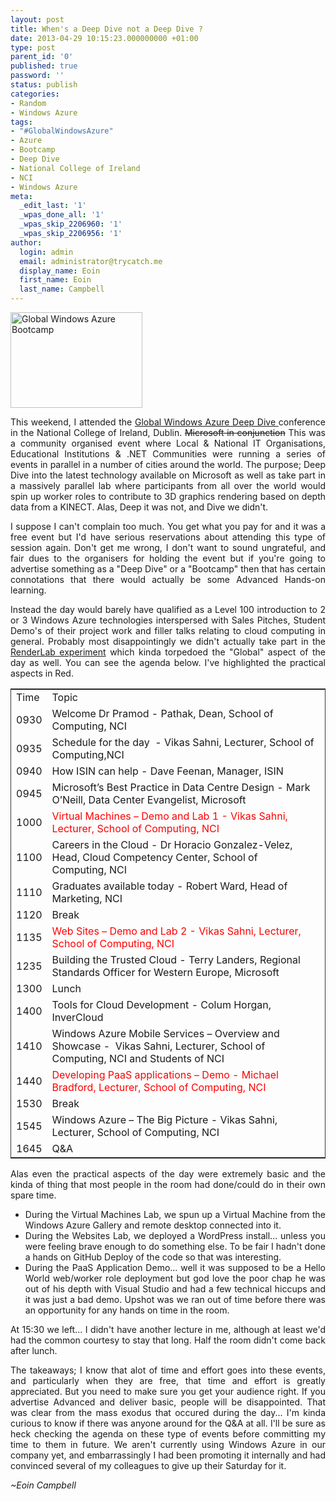 ```yaml
---
layout: post
title: When's a Deep Dive not a Deep Dive ?
date: 2013-04-29 10:15:23.000000000 +01:00
type: post
parent_id: '0'
published: true
password: ''
status: publish
categories:
- Random
- Windows Azure
tags:
- "#GlobalWindowsAzure"
- Azure
- Bootcamp
- Deep Dive
- National College of Ireland
- NCI
- Windows Azure
meta:
  _edit_last: '1'
  _wpas_done_all: '1'
  _wpas_skip_2206960: '1'
  _wpas_skip_2206956: '1'
author:
  login: admin
  email: administrator@trycatch.me
  display_name: Eoin
  first_name: Eoin
  last_name: Campbell
---
```

<p><img class=" wp-image-819 alignright" title="Global Windows Azure Bootcamp" alt="Global Windows Azure Bootcamp" src="{{ site.baseurl }}/assets/bootcamp_thumb.png" width="211" height="153" /></p>
<p style="text-align: justify;">This weekend, I attended the <a title="Global Windows Azure" href="http://globalwindowsazure.azurewebsites.net/" target="_blank">Global Windows Azure Deep Dive </a>conference in the National College of Ireland, Dublin. <del>Microsoft in conjunction</del> This was a community organised event where Local &amp; National IT Organisations, Educational Institutions &amp; .NET Communities were running a series of events in parallel in a number of cities around the world. The purpose; Deep Dive into the latest technology available on Microsoft as well as take part in a massively parallel lab where participants from all over the world would spin up worker roles to contribute to 3D graphics rendering based on depth data from a KINECT. Alas, Deep it was not, and Dive we didn't.</p>
<p style="text-align: justify;">I suppose I can't complain too much. You get what you pay for and it was a free event but I'd have serious reservations about attending this type of session again. Don't get me wrong, I don't want to sound ungrateful, and fair dues to the organisers for holding the event but if you're going to advertise something as a "Deep Dive" or a "Bootcamp" then that has certain connotations that there would actually be some Advanced Hands-on learning.</p>
<p style="text-align: justify;">Instead the day would barely have qualified as a Level 100 introduction to 2 or 3 Windows Azure technologies interspersed with Sales Pitches, Student Demo's of their project work and filler talks relating to cloud computing in general. Probably most disappointingly we didn't actually take part in the <a title="Render Lab Experiment" href="http://renderlab.azurewebsites.net/" target="_blank">RenderLab experiment</a> which kinda torpedoed the "Global" aspect of the day as well. You can see the agenda below. I've highlighted the practical aspects in Red.</p>
<table style="border-collapse: collapse; border: solid 1px #333333; width: 100%;">
<tbody>
<tr>
<td>Time</td>
<td>Topic</td>
</tr>
<tr>
<td>0930</td>
<td>Welcome Dr Pramod - Pathak, Dean, School of Computing, NCI</td>
</tr>
<tr>
<td>0935</td>
<td>Schedule for the day  - Vikas Sahni, Lecturer, School of Computing,NCI</td>
</tr>
<tr>
<td>0940</td>
<td>How ISIN can help - Dave Feenan, Manager, ISIN</td>
</tr>
<tr>
<td>0945</td>
<td>Microsoft’s Best Practice in Data Centre Design - Mark O’Neill, Data Center Evangelist, Microsoft</td>
</tr>
<tr>
<td>1000</td>
<td><span style="color: #ff0000;">Virtual Machines – Demo and Lab 1 - Vikas Sahni, Lecturer, School of Computing, NCI</span></td>
</tr>
<tr>
<td>1100</td>
<td>Careers in the Cloud - Dr Horacio Gonzalez-Velez, Head, Cloud Competency Center, School of Computing, NCI</td>
</tr>
<tr>
<td>1110</td>
<td>Graduates available today - Robert Ward, Head of Marketing, NCI</td>
</tr>
<tr>
<td>1120</td>
<td>Break</td>
</tr>
<tr>
<td>1135</td>
<td><span style="color: #ff0000;">Web Sites – Demo and Lab 2 - Vikas Sahni, Lecturer, School of Computing, NCI</span></td>
</tr>
<tr>
<td>1235</td>
<td>Building the Trusted Cloud - Terry Landers, Regional Standards Officer for Western Europe, Microsoft</td>
</tr>
<tr>
<td>1300</td>
<td>Lunch</td>
</tr>
<tr>
<td>1400</td>
<td>Tools for Cloud Development - Colum Horgan, InverCloud</td>
</tr>
<tr>
<td>1410</td>
<td>Windows Azure Mobile Services – Overview and Showcase -  Vikas Sahni, Lecturer, School of Computing, NCI and Students of NCI</td>
</tr>
<tr>
<td>1440</td>
<td><span style="color: #ff0000;">Developing PaaS applications – Demo - Michael Bradford, Lecturer, School of Computing, NCI</span></td>
</tr>
<tr>
<td>1530</td>
<td>Break</td>
</tr>
<tr>
<td>1545</td>
<td>Windows Azure – The Big Picture - Vikas Sahni, Lecturer, School of Computing, NCI</td>
</tr>
<tr>
<td>1645</td>
<td>Q&amp;A</td>
</tr>
</tbody>
</table>
<p style="text-align: justify;">Alas even the practical aspects of the day were extremely basic and the kinda of thing that most people in the room had done/could do in their own spare time.</p>
<ul style="text-align: justify;">
<li>During the Virtual Machines Lab, we spun up a Virtual Machine from the Windows Azure Gallery and remote desktop connected into it.</li>
<li>During the Websites Lab, we deployed a WordPress install... unless you were feeling brave enough to do something else. To be fair I hadn't done a hands on GitHub Deploy of the code so that was interesting.</li>
<li>During the PaaS Application Demo... well it was supposed to be a Hello World web/worker role deployment but god love the poor chap he was out of his depth with Visual Studio and had a few technical hiccups and it was just a bad demo. Upshot was we ran out of time before there was an opportunity for any hands on time in the room.</li>
</ul>
<p style="text-align: justify;">At 15:30 we left... I didn't have another lecture in me, although at least we'd had the common courtesy to stay that long. Half the room didn't come back after lunch.</p>
<p style="text-align: justify;">The takeaways; I know that alot of time and effort goes into these events, and particularly when they are free, that time and effort is greatly appreciated. But you need to make sure you get your audience right. If you advertise Advanced and deliver basic, people will be disappointed. That was clear from the mass exodus that occured during the day... I'm kinda curious to know if there was anyone around for the Q&amp;A at all. I'll be sure as heck checking the agenda on these type of events before committing my time to them in future. We aren't currently using Windows Azure in our company yet, and embarrassingly I had been promoting it internally and had convinced several of my colleagues to give up their Saturday for it.</p>
<p style="text-align: justify;"><em>~Eoin Campbell</em></p>
